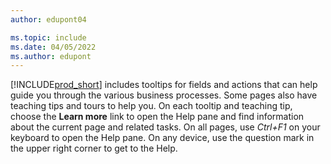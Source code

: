 ```yaml
---
author: edupont04

ms.topic: include
ms.date: 04/05/2022
ms.author: edupont
---
```

[!INCLUDE[prod_short](prod_short.md)] includes tooltips for fields and actions that can help guide you through the various business processes. Some pages also have teaching tips and tours to help you. On each tooltip and teaching tip, choose the **Learn more** link to open the Help pane and find information about the current page and related tasks. On all pages, use *Ctrl+F1* on your keyboard to open the Help pane. On any device, use the question mark in the upper right corner to get to the Help.  
